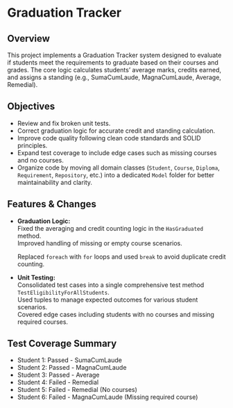 # Graduation Tracker

## Overview
This project implements a Graduation Tracker system designed to evaluate if students meet the requirements to graduate based on their courses and grades. The core logic calculates students’ average marks, credits earned, and assigns a standing (e.g., SumaCumLaude, MagnaCumLaude, Average, Remedial).

## Objectives
- Review and fix broken unit tests.
- Correct graduation logic for accurate credit and standing calculation.
- Improve code quality following clean code standards and SOLID principles.
- Expand test coverage to include edge cases such as missing courses and no courses.
- Organize code by moving all domain classes (`Student`, `Course`, `Diploma`, `Requirement`, `Repository`, etc.) into a dedicated `Model` folder for better maintainability and clarity.


## Features & Changes
- **Graduation Logic:**  
  Fixed the averaging and credit counting logic in the `HasGraduated` method.  
  Improved handling of missing or empty course scenarios.  

  Replaced `foreach` with `for` loops and used `break` to avoid duplicate credit counting.

- **Unit Testing:**  
  Consolidated test cases into a single comprehensive test method `TestEligibilityForAllStudents`.  
  Used tuples to manage expected outcomes for various student scenarios.  
  Covered edge cases including students with no courses and missing required courses.

## Test Coverage Summary
- Student 1: Passed - SumaCumLaude  
- Student 2: Passed - MagnaCumLaude  
- Student 3: Passed - Average  
- Student 4: Failed - Remedial  
- Student 5: Failed - Remedial (No courses)  
- Student 6: Failed - MagnaCumLaude (Missing required course)